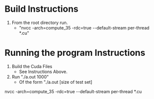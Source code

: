 # Build Instructions
1. From the root directory run.
    - "nvcc -arch=compute_35 -rdc=true --default-stream per-thread *.cu"

# Running the program Instructions
1. Build the Cuda Files
    - See Instructions Above.
2. Run "./a.out 1000"
    - Of the form "./a.out \[size of test set\]


nvcc -arch=compute_35 -rdc=true --default-stream per-thread *.cu